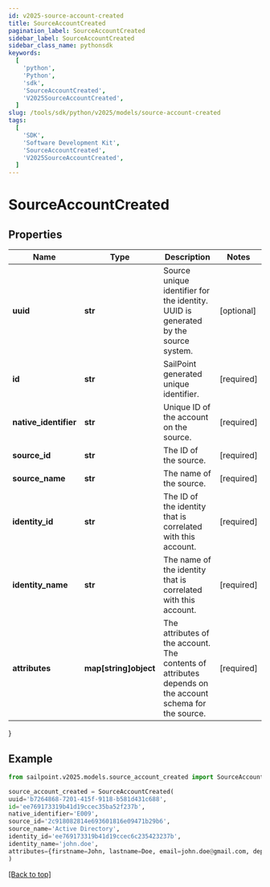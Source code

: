 ```yaml
---
id: v2025-source-account-created
title: SourceAccountCreated
pagination_label: SourceAccountCreated
sidebar_label: SourceAccountCreated
sidebar_class_name: pythonsdk
keywords:
  [
    'python',
    'Python',
    'sdk',
    'SourceAccountCreated',
    'V2025SourceAccountCreated',
  ]
slug: /tools/sdk/python/v2025/models/source-account-created
tags:
  [
    'SDK',
    'Software Development Kit',
    'SourceAccountCreated',
    'V2025SourceAccountCreated',
  ]
---
```


# SourceAccountCreated

## Properties

| Name | Type | Description | Notes |
| --- | --- | --- | --- |
| **uuid** | **str** | Source unique identifier for the identity. UUID is generated by the source system. | [optional] |
| **id** | **str** | SailPoint generated unique identifier. | [required] |
| **native_identifier** | **str** | Unique ID of the account on the source. | [required] |
| **source_id** | **str** | The ID of the source. | [required] |
| **source_name** | **str** | The name of the source. | [required] |
| **identity_id** | **str** | The ID of the identity that is correlated with this account. | [required] |
| **identity_name** | **str** | The name of the identity that is correlated with this account. | [required] |
| **attributes** | **map[string]object** | The attributes of the account. The contents of attributes depends on the account schema for the source. | [required] |

}

## Example

```python
from sailpoint.v2025.models.source_account_created import SourceAccountCreated

source_account_created = SourceAccountCreated(
uuid='b7264868-7201-415f-9118-b581d431c688',
id='ee769173319b41d19ccec35ba52f237b',
native_identifier='E009',
source_id='2c918082814e693601816e09471b29b6',
source_name='Active Directory',
identity_id='ee769173319b41d19ccec6c235423237b',
identity_name='john.doe',
attributes={firstname=John, lastname=Doe, email=john.doe@gmail.com, department=Sales, displayName=John Doe, created=2020-04-27T16:48:33.597Z, employeeNumber=E009, uid=E009, inactive=true, phone=null, identificationNumber=E009}
)

```

[[Back to top]](#)
